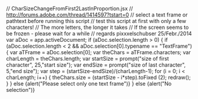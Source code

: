 // CharSizeChangeFromFirst2LastInProportion.jsx
// http://forums.adobe.com/thread/1414597?tstart=0
// select a text frame or pathtext before running this script 
// test this script at first with only a few characters!
// The more letters, the longer it takes
// If the screen seems to be frozen - please wait for a while
// regards pixxxelschubser  25/Febr./2014
var aDoc = app.activeDocument;
if (aDoc.selection.length > 0) {
    if (aDoc.selection.length < 2 && aDoc.selection[0].typename == "TextFrame") {
        var aTFrame = aDoc.selection[0];
        var theChars = aTFrame.characters;
        var charLength = theChars.length;
        var startSize = prompt("size of first character", 25,"start size");
        var endSize = prompt("size of last character", 5,"end size");
        var step = (startSize-endSize)/(charLength-1);
        for (i = 0; i < charLength; i++) {
            theChars.size = (startSize - i*step).toFixed (2);
            redraw();
            }
        } else {alert("Please select only one text frame")}
    } else {alert("No selection")}
